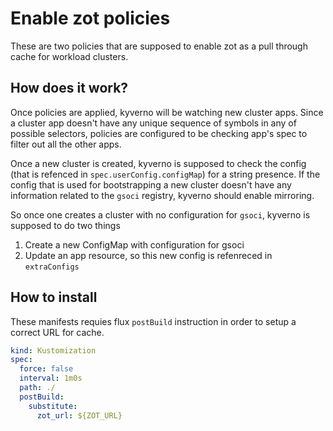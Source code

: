 # Enable zot policies

These are two policies that are supposed to enable zot as a pull through cache for workload clusters. 

## How does it work?

Once policies are applied, kyverno will be watching new cluster apps. Since a cluster app doesn't have any unique sequence of symbols in any of possible selectors, policies are configured to be checking app's spec to filter out all the other apps. 

Once a new cluster is created, kyverno is supposed to check the config (that is refenced in `spec.userConfig.configMap`) for a string presence. If the config that is used for bootstrapping a new cluster doesn't have any information related to the `gsoci` registry, kyverno should enable mirroring. 

So once one creates a cluster with no configuration for `gsoci`, kyverno is supposed to do two things

1. Create a new ConfigMap with configuration for gsoci
2. Update an app resource, so this new config is refenreced in `extraConfigs`


## How to install

These manifests requies flux `postBuild` instruction in order to setup a correct URL for cache. 

```yaml
kind: Kustomization
spec:
  force: false
  interval: 1m0s
  path: ./
  postBuild:
    substitute:
      zot_url: ${ZOT_URL}
```

